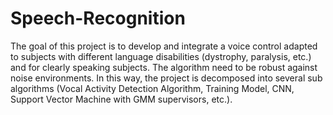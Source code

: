 # Speech-Recognition
The goal of this project is to develop and integrate a voice control adapted to subjects with different language disabilities (dystrophy, paralysis, etc.) and for clearly speaking subjects. The algorithm need to be robust against noise environments. In this way, the project is decomposed into several sub algorithms (Vocal Activity Detection Algorithm, Training Model, CNN, Support Vector Machine with GMM supervisors, etc.).
